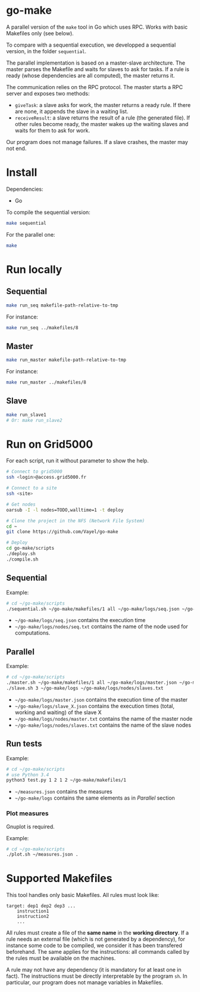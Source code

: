 # go-make

A parallel version of the `make` tool in Go which uses RPC. Works with
basic Makefiles only (see below).

To compare with a sequential execution, we developped a sequential version, in
the folder `sequential`.

The parallel implementation is based on a master-slave architecture. The master
parses the Makefile and waits for slaves to ask for tasks. If a rule is ready
(whose dependencies are all computed), the master returns it.

The communication relies on the RPC protocol. The master starts a RPC server and
exposes two methods:

* `giveTask`: a slave asks for work, the master returns a ready rule. If there
are none, it appends the slave in a waiting list.
* `receiveResult`: a slave returns the result of a rule (the generated file). If
other rules become ready, the master wakes up the waiting slaves and waits for
them to ask for work.

Our program does not manage failures. If a slave crashes, the master may not
end.

# Install

Dependencies:

* Go

To compile the sequential version:

```bash
make sequential
```

For the parallel one:

```bash
make
```

# Run locally

## Sequential

```bash
make run_seq makefile-path-relative-to-tmp
```

For instance:

```bash
make run_seq ../makefiles/8
```

## Master

```bash
make run_master makefile-path-relative-to-tmp
```

For instance:

```bash
make run_master ../makefiles/8
```

## Slave

```bash
make run_slave1
# Or: make run_slave2
```

# Run on Grid5000

For each script, run it without parameter to show the help.

```bash
# Connect to grid5000
ssh <login>@access.grid5000.fr

# Connect to a site
ssh <site>

# Get nodes
oarsub -I -l nodes=TODO,walltime=1 -t deploy

# Clone the project in the NFS (Network File System)
cd ~
git clone https://github.com/Vayel/go-make

# Deploy
cd go-make/scripts
./deploy.sh
./compile.sh
```

## Sequential

Example:

```bash
# cd ~/go-make/scripts
./sequential.sh ~/go-make/makefiles/1 all ~/go-make/logs/seq.json ~/go-make/logs/nodes/seq.txt
```

* `~/go-make/logs/seq.json` contains the execution time
* `~/go-make/logs/nodes/seq.txt` contains the name of the node used for computations.

## Parallel

Example:

```bash
# cd ~/go-make/scripts
./master.sh ~/go-make/makefiles/1 all ~/go-make/logs/master.json ~/go-make/logs/nodes/master.txt &
./slave.sh 3 ~/go-make/logs ~/go-make/logs/nodes/slaves.txt
```

* `~/go-make/logs/master.json` contains the execution time of the master
* `~/go-make/logs/slave_X.json` contains the execution times (total, working and waiting) of the slave X
* `~/go-make/logs/nodes/master.txt` contains the name of the master node
* `~/go-make/logs/nodes/slaves.txt` contains the name of the slave nodes

## Run tests

Example:

```bash
# cd ~/go-make/scripts
# use Python 3.4
python3 test.py 1 2 1 2 ~/go-make/makefiles/1
```

* `~/measures.json` contains the measures
* `~/go-make/logs` contains the same elements as in *Parallel* section

### Plot measures

Gnuplot is required.

Example:

```bash
# cd ~/go-make/scripts
./plot.sh ~/measures.json .
```

# Supported Makefiles

This tool handles only basic Makefiles. All rules must look like:

```
target: dep1 dep2 dep3 ...
	instruction1
	instruction2
	...
```

All rules must create a file of the **same name** in the **working directory**. If a rule needs an
external file (which is not generated by a dependency), for instance some code
to be compiled, we consider it has been transfered beforehand. The same applies
for the instructions: all commands called by the rules must be available on
the machines.

A rule may not have any dependency (it is mandatory for at least one in fact). The
instructions must be directly interpretable by the program `sh`. In particular,
our program does not manage variables in Makefiles.
